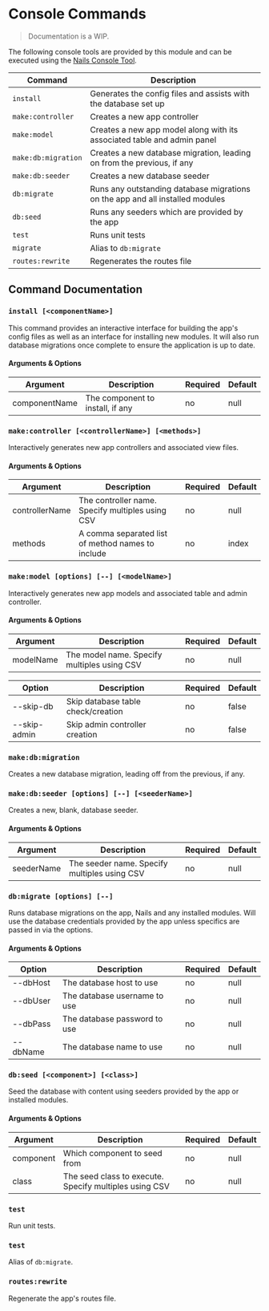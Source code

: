# Console Commands
> Documentation is a WIP.


The following console tools are provided by this module and can be executed using the [Nails Console Tool](https://github.com/nailsapp/module-console).


| Command             | Description                                                                   |
|---------------------|-------------------------------------------------------------------------------|
| `install`           | Generates the config files and assists with the database set up               |
| `make:controller`   | Creates a new app controller                                                  |
| `make:model`        | Creates a new app model along with its associated table and admin panel       |
| `make:db:migration` | Creates a new database migration, leading on from the previous, if any        |
| `make:db:seeder`    | Creates a new database seeder                                                 |
| `db:migrate`        | Runs any outstanding database migrations on the app and all installed modules |
| `db:seed`           | Runs any seeders which are provided by the app                                |
| `test`              | Runs unit tests                                                               |
| `migrate`           | Alias to `db:migrate`                                                         |
| `routes:rewrite`    | Regenerates the routes file                                                   |


## Command Documentation



### `install [<componentName>]`

This command provides an interactive interface for building the app's config files as well as an interface for installing new modules. It will also run database migrations once complete to ensure the application is up to date.

#### Arguments & Options

| Argument      | Description                      | Required | Default |
|---------------|----------------------------------|----------|---------|
| componentName | The component to install, if any | no       | null    |



### `make:controller [<controllerName>] [<methods>]`

Interactively generates new app controllers and associated view files.

#### Arguments & Options

| Argument       | Description                                       | Required | Default |
|----------------|---------------------------------------------------|----------|---------|
| controllerName | The controller name. Specify multiples using CSV  | no       | null    |
| methods        | A comma separated list of method names to include | no       | index   |



### `make:model [options] [--] [<modelName>]`

Interactively generates new app models and associated table and admin controller.

#### Arguments & Options

| Argument  | Description                                  | Required | Default |
|-----------|----------------------------------------------|----------|---------|
| modelName | The model name. Specify multiples using CSV  | no       | null    |

| Option       | Description                         | Required | Default |
|--------------|-------------------------------------|----------|---------|
| --skip-db    | Skip database table check/creation  | no       | false   |
| --skip-admin | Skip admin controller creation      | no       | false   |



### `make:db:migration`

Creates a new database migration, leading off from the previous, if any.



### `make:db:seeder [options] [--] [<seederName>]`

Creates a new, blank, database seeder.

#### Arguments & Options

| Argument   | Description                                   | Required | Default |
|------------|-----------------------------------------------|----------|---------|
| seederName | The seeder name. Specify multiples using CSV  | no       | null    |



### `db:migrate [options] [--]`

Runs database migrations on the app, Nails and any installed modules. Will use the database credentials provided by the app unless specifics are passed in via the options.

#### Arguments & Options

| Option   | Description                   | Required | Default |
|----------|-------------------------------|----------|---------|
| --dbHost | The database host to use      | no       | null    |
| --dbUser | The database username to use  | no       | null    |
| --dbPass | The database password to use  | no       | null    |
| --dbName | The database name to use      | no       | null    |



### `db:seed [<component>] [<class>]`

Seed the database with content using seeders provided by the app or installed modules.

#### Arguments & Options

| Argument  | Description                                             | Required | Default |
|-----------|---------------------------------------------------------|----------|---------|
| component | Which component to seed from                            | no       | null    |
| class     | The seed class to execute. Specify multiples using CSV  | no       | null    |



### `test`

Run unit tests.



### `test`

Alias of `db:migrate`.



### `routes:rewrite`

Regenerate the app's routes file.

